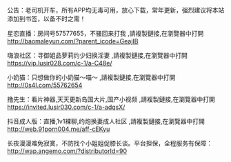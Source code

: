 公告：老司机开车，所有APP均无毒可用，放心下载，常年更新，强烈建议将本站添加到书签，以备不时之需！

星恋直播：房间号57577655，不骚回来打我 ,請複製鏈接,在瀏覽器中打開 http://baomaleyun.com/?parent_icode=GeajIB

嗨浪社区：寻御姐品萝莉约少妇换淫妻 ,請複製鏈接,在瀏覽器中打開 https://vip.lusir028.com/c-1/a-C48e/

小奶猫：只想做你的小奶猫～喵～ ,請複製鏈接,在瀏覽器中打開 http://0s4l.com/55762654

撸先生：看片神器,天天更新岛国大片,国产小视频 ,請複製鏈接,在瀏覽器中打開  https://invited.lusir030.com/c-1/a-adqsX/

抖音成人版：直播,1v1裸聊,约炮换妻成人社区 ,請複製鏈接,在瀏覽器中打開 http://web.91porn004.me/aff-cEKyu

长夜漫漫难免寂寞，不防找个小姐姐促膝长谈。平台担保，全程服务有保障：http://wap.angemo.com/?distributorId=90

